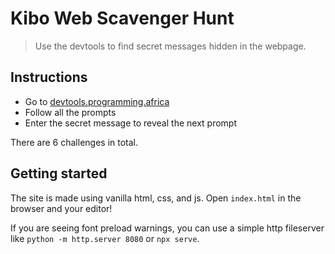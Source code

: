 # Kibo Web Scavenger Hunt

> Use the devtools to find secret messages hidden in the webpage.

## Instructions

- Go to [devtools.programming.africa](https://devtools.programming.africa/)
- Follow all the prompts
- Enter the secret message to reveal the next prompt

There are 6 challenges in total.

## Getting started

The site is made using vanilla html, css, and js. Open `index.html` 
in the browser and your editor!

If you are seeing font preload warnings, you can use a simple http 
fileserver like `python -m http.server 8080` or `npx serve`.
